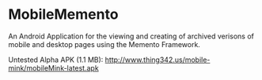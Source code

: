 # MobileMemento
An Android Application for the viewing and creating of archived verisons of mobile and desktop pages using the Memento Framework.

Untested Alpha APK (1.1 MB): http://www.thing342.us/mobile-mink/mobileMink-latest.apk

